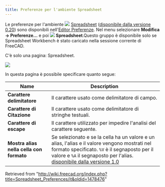 ```yaml
---
title: Preferenze per l'ambiente Spreadsheet
---
```

Le preferenze per l'ambiente ![](/images/Workbench_Spreadsheet.svg) [Spreadsheet](/Spreadsheet_Workbench/it "Spreadsheet Workbench/it") ([disponibile dalla versione 0.20](/Release_notes_0.20/it "Release notes 0.20/it")) sono disponibili nell'[Editor Preferenze](/Preferences_Editor/it "Preferences Editor/it"). Nel menu selezionare **Modifica → Preferenze...** e poi **![](/images/Workbench_Spreadsheet.svg) Spreadsheet**.Questo gruppo è disponibile solo se Spreadsheet Workbench è stato caricato nella sessione corrente di FreeCAD.

C'è solo una pagina: Spreadsheet.

![](/images/Preferences_Spreadsheet_Page_Spreadsheet.png)

In questa pagina è possibile specificare quanto segue:

| Name | Description |
| --- | --- |
| **Carattere delimitatore** | Il carattere usato come delimitatore di campo. |
| **Carattere di Citazione** | Il carattere usato come delimitatore di stringhe testuali. |
| **Carattere di escape** | Il carattere utilizzato per impedire l'analisi del carattere seguente. |
| **Mostra alias nella cella con formato** | Se selezionato e se la cella ha un valore e un alias, l'alias e il valore vengono mostrati nel formato specificato. `%V` è il segnaposto per il valore e `%A` il segnaposto per l'alias. [disponibile dalla versione 1.0](/Release_notes_1.0/it "Release notes 1.0/it") |

Retrieved from "<http://wiki.freecad.org/index.php?title=Spreadsheet_Preferences/it&oldid=1478476>"